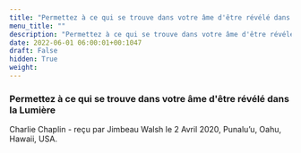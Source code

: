 ```yaml
---
title: "Permettez à ce qui se trouve dans votre âme d'être révélé dans la Lumière"
menu_title: ""
description: "Permettez à ce qui se trouve dans votre âme d'être révélé dans la Lumière"
date: 2022-06-01 06:00:01+00:1047
draft: False
hidden: True
weight:
---
```

### Permettez à ce qui se trouve dans votre âme d'être révélé dans la Lumière

Charlie Chaplin - reçu par Jimbeau Walsh le 2 Avril 2020, Punalu’u, Oahu, Hawaii, USA.



